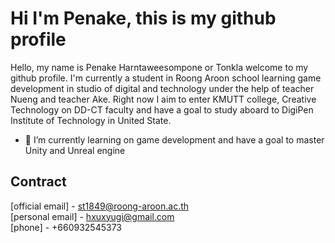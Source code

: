 # Hi I'm Penake, this is my github profile


Hello, my name is Penake Harntaweesompone or Tonkla welcome to my github profile. I'm currently a student in Roong Aroon school learning game development in studio of digital and technology under the help of teacher Nueng and teacher Ake. Right now I aim to enter KMUTT college, Creative Technology on DD-CT faculty and have a goal to study aboard to DigiPen Institute of Technology in United State.



- 🌱 I’m currently learning on game development and have a goal to master Unity and Unreal engine

## Contract
[official email] - st1849@roong-aroon.ac.th<br>
[personal email] - hxuxyugi@gmail.com<br>
[phone] - +660932545373<br>

<!--
**PenakeHarntaweesompone/PenakeHarntaweesompone** is a ✨ _special_ ✨ repository because its `README.md` (this file) appears on your GitHub profile.

Here are some ideas to get you started:

- 🔭 I’m currently working on ...
- 🌱 I’m currently learning ...
- 👯 I’m looking to collaborate on ...
- 🤔 I’m looking for help with ...
- 💬 Ask me about ...
- 📫 How to reach me: ...
- 😄 Pronouns: ...
- ⚡ Fun fact: ...
-->
